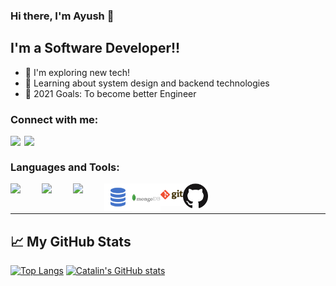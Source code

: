 ### Hi there, I'm Ayush 👋

## I'm a Software Developer!!

- 🔭 I'm exploring new tech!
- :space_invader: Learning about system design and backend technologies
- 🥅 2021 Goals: To become better Engineer

### Connect with me:

[<img align="left"  width="22px" src="https://cdn.mos.cms.futurecdn.net/uazw6gFQuEC29mxMM55Tpb.jpg" />][website]
[<img align="left"  width="22px" src="https://cdn.jsdelivr.net/npm/simple-icons@v3/icons/linkedin.svg" />][linkedin]

<br />

### Languages and Tools:


<img align="left" width="50px"
src="https://cdn.vox-cdn.com/thumbor/_AobZZDt_RVStktVR7mUZpBkovc=/0x0:640x427/1200x800/filters:focal(0x0:640x427)/cdn.vox-cdn.com/assets/1087137/java_logo_640.jpg"
/> <img align="left" width="50px"
src="https://e4developer.com/wp-content/uploads/2018/01/spring-boot.png"
/> <img align="left" width="50px"
src="https://www.zdnet.com/a/hub/i/r/2018/04/19/092cbf81-acac-4f3a-91a1-5a26abc1721f/thumbnail/770x578/5d78c50199e6a9242367b37892be8057/postgresql-logo.png"
/> <img align="left" alt="SQL" width="44px"
src="https://raw.githubusercontent.com/github/explore/80688e429a7d4ef2fca1e82350fe8e3517d3494d/topics/sql/sql.png"
/> <img align="left" alt="MongoDB" width="46px"
src="https://raw.githubusercontent.com/github/explore/80688e429a7d4ef2fca1e82350fe8e3517d3494d/topics/mongodb/mongodb.png"
/>

<img align="left" alt="Git" width="36px"
src="https://raw.githubusercontent.com/github/explore/80688e429a7d4ef2fca1e82350fe8e3517d3494d/topics/git/git.png"
/> <img align="left" alt="GitHub" width="40px"
src="https://raw.githubusercontent.com/github/explore/78df643247d429f6cc873026c0622819ad797942/topics/github/github.png"
/>
</div>

<br />
<br />

<!-- --- -->

<!-- ### 📺 Latest YouTube Videos -->

<!-- YOUTUBE:START -->
<!-- - [Top VS Code Updates | v1.57 Released!! | Tips & Tricks 2021 (Visual Studio Code)](https://www.youtube.com/watch?v=R6AgcZ9oJ4k) -->
<!-- - [Everything New In React 18!](https://www.youtube.com/watch?v=t8E_xtofvVY) -->
<!-- - [Who Will Win? No-Code, Low-Code, AI. Should You Be Worried?](https://www.youtube.com/watch?v=0ldB86iVu9w) -->
<!-- - [How To Manage Multiple APIs with RapidAPI (2021)](https://www.youtube.com/watch?v=NFToND6x_nI) -->
<!-- - [How Core Web Vitals Will Affect Google Rankings in 2021 | Interview :: Lee Robinson](https://www.youtube.com/watch?v=-lcDZDfjekc) -->
<!-- YOUTUBE:END -->

<!-- ➡️ [more videos...](https://youtube.com/codestackr) -->

<!-- --- -->

<!-- ### 📕 Latest Blog Posts -->

<!-- BLOG-POST-LIST:START -->
<!-- - [How To Pass Application Tracking Systems (ATS) & Get Interviews - Resume Tips for Software Developer](https://dev.to/codestackr/how-to-pass-application-tracking-systems-ats-get-interviews-resume-tips-for-software-developer-4bmo) -->
<!-- - [Microinteractions: Password Validation Animation](https://dev.to/codestackr/microinteractions-password-validation-animation-5629) -->
<!-- - [Notion + YouTube - A Powerful Combination for Productivity](https://dev.to/codestackr/notion-youtube-a-powerful-combination-for-productivity-1def) -->
<!-- - [Regular Expressions (RegEx) Crash Course](https://dev.to/codestackr/regular-expressions-regex-crash-course-248n) -->
<!-- - [Emmet Part 2 - Advanced](https://dev.to/codestackr/emmet-part-2-advanced-4c65) -->
<!-- BLOG-POST-LIST:END -->

<!-- ➡️ [more blog posts...](https://codestackr.com) -->

<!-- --- -->

<!-- <details> -->
<!--   <summary>:zap: Recent GitHub Activity</summary> -->

<!-- <!--START_SECTION:activity-->
<!-- 1. 🗣 Commented on [#1](https://github.com/codeSTACKr/portfolio-sass/issues/1) in [codeSTACKr/portfolio-sass](https://github.com/codeSTACKr/portfolio-sass) -->
<!-- 2. 🎉 Merged PR [#1](https://github.com/codeSTACKr/portfolio-sass/pull/1) in [codeSTACKr/portfolio-sass](https://github.com/codeSTACKr/portfolio-sass) -->
<!-- 3. 🗣 Commented on [#10](https://github.com/codeSTACKr/codestackr-vscode-theme/issues/10) in [codeSTACKr/codestackr-vscode-theme](https://github.com/codeSTACKr/codestackr-vscode-theme) -->
<!-- 4. 🗣 Commented on [#11](https://github.com/codeSTACKr/codestackr-vscode-theme/issues/11) in [codeSTACKr/codestackr-vscode-theme](https://github.com/codeSTACKr/codestackr-vscode-theme) -->
<!-- 5. ❌ Closed PR [#1](https://github.com/codeSTACKr/spotify-now-playing/pull/1) in [codeSTACKr/spotify-now-playing](https://github.com/codeSTACKr/spotify-now-playing) -->
<!-- <!--END_SECTION:activity-->

<!-- </details> -->

<!-- <details> -->
<!--   <summary>:zap: GitHub Stats</summary> -->

<!--   <img align="left" alt="codeSTACKr's GitHub Stats" src="https://github-readme-stats.codestackr.vercel.app/api?username=codeSTACKr&show_icons=true&hide_border=true" /> -->

<!-- </details> -->

[website]: https://www.crio.do/portfolio/ayushraj-bit17/
[linkedin]: https://www.linkedin.com/in/ayush-raj97/


---

## &#x1f4c8; My GitHub Stats



[![Top Langs](https://github-readme-stats.vercel.app/api/top-langs/?username=llucifer97&hide=java,html,css&theme=radical)](https://github.com/llucifer97/github-readme-stats)
[![Catalin's GitHub stats](https://github-readme-stats.vercel.app/api?username=llucifer97&theme=radical)](https://github.com/llucifer97/github-readme-stats)
